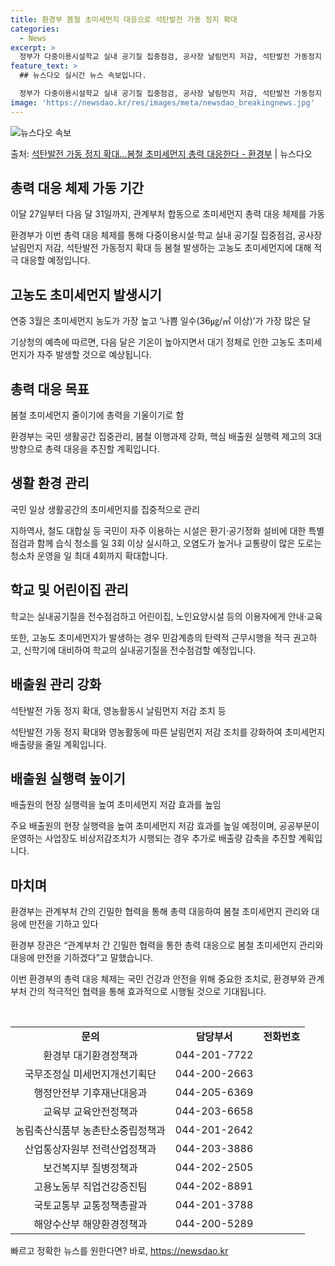```yaml
---
title: 환경부 봄철 초미세먼지 대응으로 석탄발전 가동 정지 확대
categories:
  - News
excerpt: >
  정부가 다중이용시설학교 실내 공기질 집중점검, 공사장 날림먼지 저감, 석탄발전 가동정지 확대 등 봄철 발생하…
feature_text: >
  ## 뉴스다오 실시간 뉴스 속보입니다.

  정부가 다중이용시설학교 실내 공기질 집중점검, 공사장 날림먼지 저감, 석탄발전 가동정지 확대 등 봄철 발생하…
image: 'https://newsdao.kr/res/images/meta/newsdao_breakingnews.jpg'
---
```


![뉴스다오 속보](https://newsdao.kr/res/images/meta/newsdao_breakingnews.jpg)

<p>출처: <a href="https://newsdao.kr/3243" rel="dofollow">석탄발전 가동 정지 확대…봄철 초미세먼지 총력 대응한다 - 환경부</a> | 뉴스다오</p>

<h2 data-ke-size="size26">총력 대응 체제 가동 기간</h2>
<p data-ke-size="size16">이달 27일부터 다음 달 31일까지, 관계부처 합동으로 초미세먼지 총력 대응 체제를 가동</p>
환경부가 이번 총력 대응 체제를 통해 다중이용시설·학교 실내 공기질 집중점검, 공사장 날림먼지 저감, 석탄발전 가동정지 확대 등 봄철 발생하는 고농도 초미세먼지에 대해 적극 대응할 예정입니다.

<h2 data-ke-size="size26">고농도 초미세먼지 발생시기</h2>
<p data-ke-size="size16">연중 3월은 초미세먼지 농도가 가장 높고 ‘나쁨 일수(36㎍/㎥ 이상)’가 가장 많은 달</p>
기상청의 예측에 따르면, 다음 달은 기온이 높아지면서 대기 정체로 인한 고농도 초미세먼지가 자주 발생할 것으로 예상됩니다.

<h2 data-ke-size="size26">총력 대응 목표</h2>
<p data-ke-size="size16">봄철 초미세먼지 줄이기에 총력을 기울이기로 함</p>
환경부는 국민 생활공간 집중관리, 봄철 이행과제 강화, 핵심 배출원 실행력 제고의 3대 방향으로 총력 대응을 추진할 계획입니다. 

<h2 data-ke-size="size26">생활 환경 관리</h2>
<p data-ke-size="size16">국민 일상 생활공간의 초미세먼지를 집중적으로 관리</p>
지하역사, 철도 대합실 등 국민이 자주 이용하는 시설은 환기·공기정화 설비에 대한 특별점검과 함께 습식 청소를 일 3회 이상 실시하고, 오염도가 높거나 교통량이 많은 도로는 청소차 운영을 일 최대 4회까지 확대합니다.

<h2 data-ke-size="size26">학교 및 어린이집 관리</h2>
<p data-ke-size="size16">학교는 실내공기질을 전수점검하고 어린이집, 노인요양시설 등의 이용자에게 안내·교육</p>
또한, 고농도 초미세먼지가 발생하는 경우 민감계층의 탄력적 근무시행을 적극 권고하고, 신학기에 대비하여 학교의 실내공기질을 전수점검할 예정입니다.

<h2 data-ke-size="size26">배출원 관리 강화</h2>
<p data-ke-size="size16">석탄발전 가동 정지 확대, 영농활동시 날림먼지 저감 조치 등</p>
석탄발전 가동 정지 확대와 영농활동에 따른 날림먼지 저감 조치를 강화하여 초미세먼지 배출량을 줄일 계획입니다. 

<h2 data-ke-size="size26">배출원 실행력 높이기</h2>
<p data-ke-size="size16">배출원의 현장 실행력을 높여 초미세먼지 저감 효과를 높임</p>
주요 배출원의 현장 실행력을 높여 초미세먼지 저감 효과를 높일 예정이며, 공공부문이 운영하는 사업장도 비상저감조치가 시행되는 경우 추가로 배출량 감축을 추진할 계획입니다. 

<h2 data-ke-size="size26">마치며</h2>
<p data-ke-size="size16">환경부는 관계부처 간의 긴밀한 협력을 통해 총력 대응하여 봄철 초미세먼지 관리와 대응에 만전을 기하고 있다</p>
환경부 장관은 “관계부처 간 긴밀한 협력을 통한 총력 대응으로 봄철 초미세먼지 관리와 대응에 만전을 기하겠다”고 말했습니다. 

이번 환경부의 총력 대응 체제는 국민 건강과 안전을 위해 중요한 조치로, 환경부와 관계부처 간의 적극적인 협력을 통해 효과적으로 시행될 것으로 기대됩니다. 

<p data-ke-size="size16">&nbsp;</p>

<table>
  <tbody>
    <tr>
      <td style="text-align: center; height: 17px;"><b>문의</b></td>
      <td style="text-align: center; height: 17px;"><b>담당부서</b></td>
      <td style="text-align: center; height: 17px;"><b>전화번호</b></td>
    </tr>
    <tr>
      <td style="text-align: center; height: 17px;">환경부 대기환경정책과</td>
      <td style="text-align: center; height: 17px;">044-201-7722</td>
    </tr>
    <tr>
      <td style="text-align: center; height: 17px;">국무조정실 미세먼지개선기획단</td>
      <td style="text-align: center; height: 17px;">044-200-2663</td>
    </tr>
    <tr>
      <td style="text-align: center; height: 17px;">행정안전부 기후재난대응과</td>
      <td style="text-align: center; height: 17px;">044-205-6369</td>
    </tr>
    <tr>
      <td style="text-align: center; height: 17px;">교육부 교육안전정책과</td>
      <td style="text-align: center; height: 17px;">044-203-6658</td>
    </tr>
    <tr>
      <td style="text-align: center; height: 17px;">농림축산식품부 농촌탄소중립정책과</td>
      <td style="text-align: center; height: 17px;">044-201-2642</td>
    </tr>
    <tr>
      <td style="text-align: center; height: 17px;">산업통상자원부 전력산업정책과</td>
      <td style="text-align: center; height: 17px;">044-203-3886</td>
    </tr>
    <tr>
      <td style="text-align: center; height: 17px;">보건복지부 질병정책과</td>
      <td style="text-align: center; height: 17px;">044-202-2505</td>
    </tr>
    <tr>
      <td style="text-align: center; height: 17px;">고용노동부 직업건강증진팀</td>
      <td style="text-align: center; height: 17px;">044-202-8891</td>
    </tr>
    <tr>
      <td style="text-align: center; height: 17px;">국토교통부 교통정책총괄과</td>
      <td style="text-align: center; height: 17px;">044-201-3788</td>
    </tr>
    <tr>
      <td style="text-align: center; height: 17px;">해양수산부 해양환경정책과</td>
      <td style="text-align: center; height: 17px;">044-200-5289</td>
    </tr>
  </tbody>
</table>
<p data-ke-size="size16"></p> 

빠르고 정확한 뉴스를 원한다면? 바로, <a href="https://newsdao.kr" rel="dofollow">https://newsdao.kr</a>


